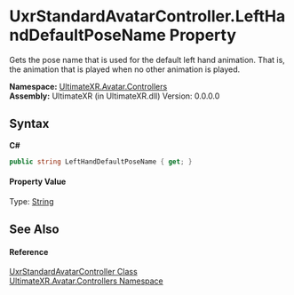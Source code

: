 # UxrStandardAvatarController.LeftHandDefaultPoseName Property 
 

Gets the pose name that is used for the default left hand animation. That is, the animation that is played when no other animation is played.

**Namespace:**&nbsp;<a href="N_UltimateXR_Avatar_Controllers">UltimateXR.Avatar.Controllers</a><br />**Assembly:**&nbsp;UltimateXR (in UltimateXR.dll) Version: 0.0.0.0

## Syntax

**C#**<br />
``` C#
public string LeftHandDefaultPoseName { get; }
```


#### Property Value
Type: <a href="https://docs.microsoft.com/dotnet/api/system.string" target="_blank" rel="noopener noreferrer">String</a>

## See Also


#### Reference
<a href="T_UltimateXR_Avatar_Controllers_UxrStandardAvatarController">UxrStandardAvatarController Class</a><br /><a href="N_UltimateXR_Avatar_Controllers">UltimateXR.Avatar.Controllers Namespace</a><br />